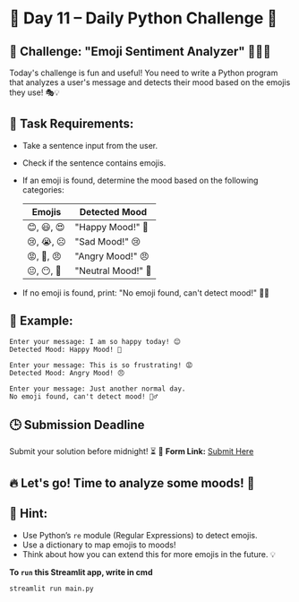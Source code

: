 # 📢 Day 11 – Daily Python Challenge 🐍

## 🚀 Challenge: "Emoji Sentiment Analyzer" 🤖😊😢
Today's challenge is fun and useful! You need to write a Python program that analyzes a user's message and detects their mood based on the emojis they use! 🎭💡

## 📌 Task Requirements:
- Take a sentence input from the user.
- Check if the sentence contains emojis.
- If an emoji is found, determine the mood based on the following categories:

  | Emojis        | Detected Mood |
  |--------------|--------------|
  | 😊, 😃, 😍  | "Happy Mood!" 🎉 |
  | 😢, 😭, ☹  | "Sad Mood!" 😢 |
  | 😡, 🤬, 😠  | "Angry Mood!" 😠 |
  | 😐, 😶, 🤔  | "Neutral Mood!" 🤔 |

- If no emoji is found, print: "No emoji found, can't detect mood!" 🤷‍♂

## 📌 Example:

```
Enter your message: I am so happy today! 😊  
Detected Mood: Happy Mood! 🎉  

Enter your message: This is so frustrating! 😡  
Detected Mood: Angry Mood! 😠  

Enter your message: Just another normal day.  
No emoji found, can't detect mood! 🤷‍♂  
```

## 🕒 Submission Deadline
Submit your solution before midnight! ⏳
📌 **Form Link:** [Submit Here](https://forms.gle/oYwxgye44tCxCaGv7)

## 🔥 Let's go! Time to analyze some moods! 🚀

## 📌 Hint:
- Use Python’s `re` module (Regular Expressions) to detect emojis.
- Use a dictionary to map emojis to moods!
- Think about how you can extend this for more emojis in the future. 💡

**To `run` this Streamlit app, write in cmd**  

```python
streamlit run main.py
